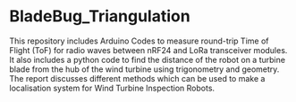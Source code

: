 # BladeBug_Triangulation
This repository includes Arduino Codes to measure round-trip Time of Flight (ToF) for radio waves between nRF24 and LoRa transceiver modules. It also includes a python code to find the distance of the robot on a turbine blade from the hub of the wind turbine using trigonometry and geometry. The report discusses different methods which can be used to make a localisation system for Wind Turbine Inspection Robots. 
